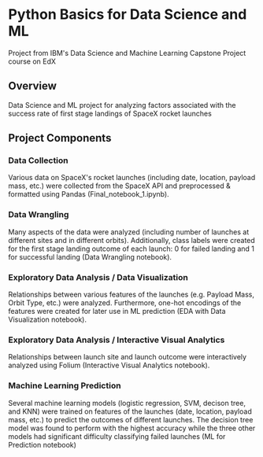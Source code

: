 # Python Basics for Data Science and ML

Project from IBM's Data Science and Machine Learning Capstone Project course on EdX

## Overview

Data Science and ML project for analyzing factors associated with the success rate of first stage landings of SpaceX rocket launches

## Project Components

### Data Collection

Various data on SpaceX's rocket launches (including date, location, payload mass, etc.) were collected from the SpaceX API and preprocessed & formatted using Pandas (Final_notebook_1.ipynb).

### Data Wrangling

Many aspects of the data were analyzed (including number of launches at different sites and in different orbits). Additionally, class labels were created for the first stage landing outcome of each launch: 0 for failed landing and 1 for successful landing (Data Wrangling notebook).

### Exploratory Data Analysis / Data Visualization

Relationships between various features of the launches (e.g. Payload Mass, Orbit Type, etc.) were analyzed. Furthermore, one-hot encodings of the features were created for later use in ML prediction (EDA with Data Visualization notebook).

### Exploratory Data Analysis / Interactive Visual Analytics

Relationships between launch site and launch outcome were interactively analyzed using Folium (Interactive Visual Analytics notebook).

### Machine Learning Prediction

Several machine learning models (logistic regression, SVM, decison tree, and KNN) were trained on features of the launches (date, location, payload mass, etc.) to predict the outcomes of different launches. The decision tree model was found to perform with the highest accuracy while the three other models had significant difficulty classifying failed launches (ML for Prediction notebook)
